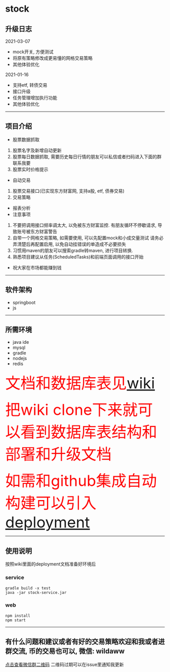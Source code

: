 # stock

## 升级日志
2021-03-07
- mock开关, 方便测试
- 将原有策略修改成更易懂的网格交易策略
- 其他体验优化

2021-01-16
- 支持etf, 转债交易
- 接口升级
- 任务管理增加执行功能
- 其他体验优化

------------


## 项目介绍
- 股票数据抓取
 1. 股票名字及新增自动更新
 2. 股票每日数据抓取, 需要历史每日行情的朋友可以私信或者扫码进入下面的群联系我要
 3. 股票实时价格提示
- 自动交易
 1. 股票交易接口(已实现东方财富网, 支持a股, etf, 债券交易)
 2. 交易策略
- 报表分析
- 注意事项
 1. 不要把调用接口频率调太大, 以免被东方财富监控. 有朋友循环不停歇请求, 导致账号被东方财富警告
 2. 自带一个网格交易策略, 如需要使用, 可以先配置mock和小成交量测试 请务必弄清楚后再配置启用, 以免自动挂错误的单造成不必要损失
 3. 习惯用maven的朋友可以搜索gradle转maven, 进行项目转换.
 4. 熟悉项目建议从任务(ScheduledTasks)和前端页面调用的接口开始
- 祝大家在市场都能赚到钱

------------


## 软件架构
- springboot
- js

------------


## 所需环境
- java ide
- mysql
- gradle
- nodejs
- redis

<font color="red" size=8>文档和数据库表见[wiki](https://github.com/bosspen1/stock/wiki)</font>

<font color="red" size=8>把wiki clone下来就可以看到数据库表结构和部署和升级文档</font>

<font color="red" size=8>如需和github集成自动构建可以引入[deployment](https://github.com/bosspen1/deployment)</font>

------------


## 使用说明

按照wiki里面的deployment文档准备好环境后

### service
```shell
gradle build -x test
java -jar stock-service.jar
```

### web
```shell
npm install
npm start
```

------------

## 有什么问题和建议或者有好的交易策略欢迎和我或者进群交流, 币的交易也可以, 微信: wildaww
[点击查看微信群二维码](http://qo74u8etr.hn-bkt.clouddn.com/wechat.jpg)
二维码过期可以在issue里通知我更新
